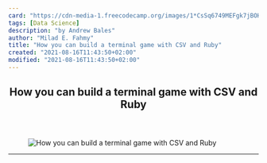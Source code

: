 ```yaml
---
card: "https://cdn-media-1.freecodecamp.org/images/1*CsSq6749MEFgk7jBOHroEg.gif"
tags: [Data Science]
description: "by Andrew Bales"
author: "Milad E. Fahmy"
title: "How you can build a terminal game with CSV and Ruby"
created: "2021-08-16T11:43:50+02:00"
modified: "2021-08-16T11:43:50+02:00"
---
```

<div class="site-wrapper">
<main id="site-main" class="site-main outer">
<div class="inner">
<article class="post-full post tag-data-science tag-ruby tag-games tag-technology tag-programming ">
<header class="post-full-header">
<h1 class="post-full-title">How you can build a terminal game with CSV and Ruby</h1>
</header>
<figure class="post-full-image">
<picture>
<source media="(max-width: 700px)" sizes="1px" srcset="data:image/gif;base64,R0lGODlhAQABAIAAAAAAAP///yH5BAEAAAAALAAAAAABAAEAAAIBRAA7 1w">
<source media="(min-width: 701px)" sizes="(max-width: 800px) 400px,
(max-width: 1170px) 700px,
1400px" srcset="https://cdn-media-1.freecodecamp.org/images/1*CsSq6749MEFgk7jBOHroEg.gif 300w,
https://cdn-media-1.freecodecamp.org/images/1*CsSq6749MEFgk7jBOHroEg.gif 600w,
https://cdn-media-1.freecodecamp.org/images/1*CsSq6749MEFgk7jBOHroEg.gif 1000w,
https://cdn-media-1.freecodecamp.org/images/1*CsSq6749MEFgk7jBOHroEg.gif 2000w">
<img onerror="this.style.display='none'" src="https://cdn-media-1.freecodecamp.org/images/1*CsSq6749MEFgk7jBOHroEg.gif" alt="How you can build a terminal game with CSV and Ruby">
</picture>
</figure>
<section class="post-full-content">
<div class="post-content medium-migrated-article">
</div>
<hr>
</section>
</article>
</div>
</main>
</div>
<!-- Google Tag Manager (noscript) -->
<!-- End Google Tag Manager (noscript) -->
